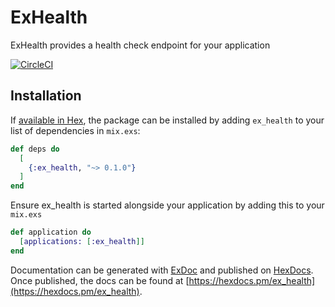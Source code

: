 # ExHealth

ExHealth provides a health check endpoint for your application

[![CircleCI](https://circleci.com/gh/MatchedPattern/ex_health.svg?style=svg)](https://circleci.com/gh/MatchedPattern/ex_health)

## Installation

If [available in Hex](https://hex.pm/docs/publish), the package can be installed
by adding `ex_health` to your list of dependencies in `mix.exs`:

```elixir
def deps do
  [
    {:ex_health, "~> 0.1.0"}
  ]
end
```

Ensure ex_health is started alongside your application by adding this to your `mix.exs`

```elixir
def application do
  [applications: [:ex_health]]
end
```

Documentation can be generated with [ExDoc](https://github.com/elixir-lang/ex_doc)
and published on [HexDocs](https://hexdocs.pm). Once published, the docs can
be found at [https://hexdocs.pm/ex_health](https://hexdocs.pm/ex_health).

